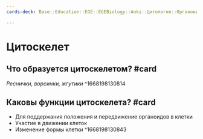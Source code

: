 ```yaml
---
cards-deck: Base::Education::EGE::EGEBiology::Anki::Цитология::Органоиды эукариот

---
```


# Цитоскелет
## Что образуется цитоскелетом? #card 
*Реснички, ворсинки, жгутики*
^1668198130814

## Каковы функции цитоскелета? #card 
- Для поддержания положения и передвижение органоидов в клетки
- Участие в движении клеток
- Изменение формы клетки
^1668198130843
